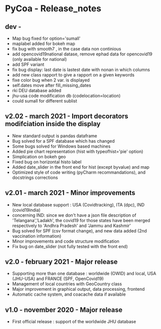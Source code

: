 # PyCoa - Release_notes

## dev - 
- Map bug fixed for option='sumall'
- maplabel added for bokeh map   
- fix bug with smooth7 , in the case data non continious
- add opencovid19national datase, remove ephad data for opencovid19 (only available for national)
- add SPF variant
- fix bug display: last date is lastest date with nonan in which columns
- add new class rapport to give a rapport on a given keywords 
- fixe color bug when 2 var. is displayed
- self.dates move after fill_missing_dates
- rki DEU database added
- jhu-usa code modification db (codelocation=location)
- could sumall for different sublist 
  
## v2.02 - march 2021 - Import decorators modifciation inside the display
- New standard output is pandas dataframe
- Bug solved for a SPF database which has changed
- Some bugs solved for Windows based machines
- Added pie chart representation (hist with typeofhist='pie' option)
- Simplication on bokeh geo
- Fixed bug on horizontal histo label
- Added date_slider in the front end for hist (except byvalue) and map
- Optimized style of code writing (pyCharm recommandations), and docstrings corrections


## v2.01 - march 2021 - Minor improvements
- New local database support : USA (Covidtracking), ITA (dpc), IND (covid19india)
- concerning IND: since we don't have a json file description of 'Telangana','Ladakh',
the covid19 for those states have been merged respectively to 'Andhra Pradesh' and
'Jammu and Kashmir'
- Bug solved for SPF (csv format change), and new data added (2nd vaccination information)
- Minor improvements and code structure modification
- Fix bug on date_slider (not fully tested with the front end)

## v2.0 - february 2021 - Major release 
- Supporting more than one database : worldwide (OWID) and local, USA (JHU-USA) and FRANCE (SPF, OpenCovid19)
- Management of local countries with GeoCountry class
- Major improvement in graphical output, data processing, frontend
- Automatic cache system, and coacache data if available

## v1.0 - november 2020 - Major release
- First official release : support of the worldwide JHU database

